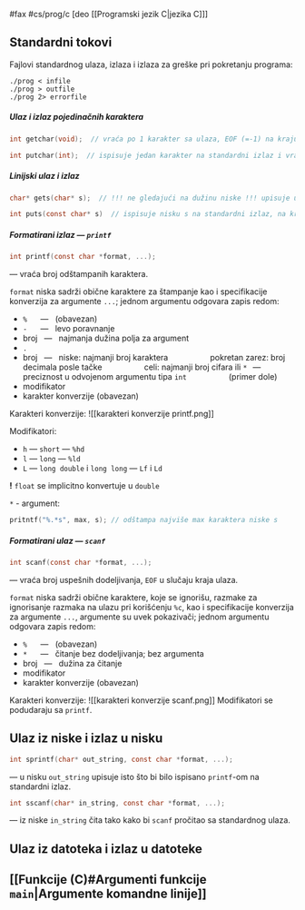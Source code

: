 #fax #cs/prog/c [deo [[Programski jezik C|jezika C]]]
$\:$

## Standardni tokovi
Fajlovi standardnog ulaza, izlaza i izlaza za greške pri pokretanju programa:
```
./prog < infile
./prog > outfile
./prog 2> errorfile
```
##### Ulaz i izlaz pojedinačnih karaktera
```c
int getchar(void);  // vraća po 1 karakter sa ulaza, EOF (=-1) na kraju ulaza
```

```c
int putchar(int);  // ispisuje jedan karakter na standardni izlaz i vraća taj karakter ili EOF ako je došlo da grške 
```

##### Linijski ulaz i izlaz
```c
char* gets(char* s);  // !!! ne gledajući na dužinu niske !!! upisuje u s liniju sa ulaza do EOF ili '\n', umesko kojih stavi '\0', vraća s ili NULL ako nije uspelo
```

```c
int puts(const char* s)  // ispisuje nisku s na standardni izlaz, na kraju umesto '\0' ispisuje '\n'. Ako nije uspelo vraća EOF, inače drugu vrednost
```
##### Formatirani izlaz — ```printf```
```c
int printf(const char *format, ...);
```
— vraća broj odštampanih karaktera.

```format``` niska sadrži obične karaktere za štampanje kao i specifikacije konverzija za argumente ```...```; jednom argumentu odgovara zapis redom:
- ```%``` $\ \ \ \:$ — $\:$  (obavezan)
- ```-``` $\ \ \ \:$ — $\:$ levo poravnanje
- broj $\:$ — $\:$ najmanja dužina polja za argument
- ```.```
- broj $\:$ — $\:$ niske: najmanji broj karaktera
  $\quad\quad\quad\quad$ pokretan zarez: broj decimala posle tačke
  $\quad\quad\quad\quad$ celi: najmanji broj cifara
  ili ```*``` $\,$  — $\:$ preciznost u odvojenom argumentu tipa ```int```
  $\quad\quad\quad\quad$  (primer dole)
- modifikator
- karakter konverzije (obavezan)

Karakteri konverzije:
![[karakteri konverzije printf.png]]

Modifikatori:
- ```h``` — ```short``` — ```%hd```
- ```l``` — ```long``` — ```%ld```
- ```L``` — ```long double``` i ```long long``` — ```Lf``` i ```Ld```

**!** ```float``` se implicitno konvertuje u ```double```

```*``` - argument:
```c
pritntf("%.*s", max, s); // odštampa najviše max karaktera niske s
```

##### Formatirani ulaz — ```scanf```
```c
int scanf(const char *format, ...);
```
— vraća broj uspešnih dodeljivanja, ```EOF``` u slučaju kraja ulaza.

```format``` niska sadrži obične karaktere, koje se ignorišu, razmake za ignorisanje razmaka na ulazu pri korišćenju ```%c```,  kao i specifikacije konverzija za argumente ```...```, argumente su uvek pokazivači; jednom argumentu odgovara zapis redom:
- ```%``` $\ \ \ \:$ — $\:$  (obavezan)
- ```*``` $\ \ \ \:$  — $\:$ čitanje bez dodeljivanja; bez argumenta
- broj $\:$ — $\:$ dužina za čitanje
- modifikator
- karakter konverzije (obavezan)

Karakteri konverzije:
![[karakteri konverzije scanf.png]]
Modifikatori se podudaraju sa ```printf```.

## Ulaz iz niske i izlaz u nisku
```c
int sprintf(char* out_string, const char *format, ...);
```
— u nisku ```out_string``` upisuje isto što bi bilo ispisano ```printf```-om na standardni izlaz.

```c
int sscanf(char* in_string, const char *format, ...);
```
— iz niske ```in_string``` čita tako kako bi ```scanf``` pročitao sa standardnog ulaza.
## Ulaz iz datoteka i izlaz u datoteke

## [[Funkcije (C)#Argumenti funkcije ```main```|Argumente komandne linije]]